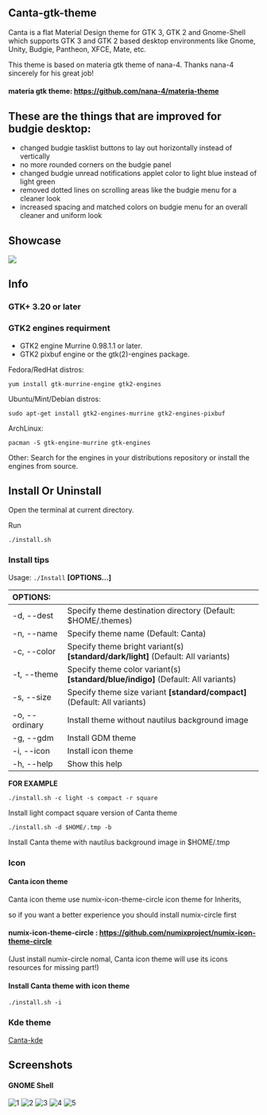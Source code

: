 ## Canta-gtk-theme

Canta is a flat Material Design theme for GTK 3, GTK 2 and Gnome-Shell which supports GTK 3 and GTK 2 based desktop environments like Gnome, Unity, Budgie, Pantheon, XFCE, Mate, etc.

This theme is based on materia gtk theme of nana-4. Thanks nana-4 sincerely for his great job!
#### materia gtk theme: https://github.com/nana-4/materia-theme

## These are the things that are improved for budgie desktop:

- changed budgie tasklist buttons to lay out horizontally instead of vertically
- no more rounded corners on the budgie panel
- changed budgie unread notifications applet color to light blue instead of light green
- removed dotted lines on scrolling areas like the budgie menu for a cleaner look
- increased spacing and matched colors on budgie menu for an overall cleaner and uniform look

## Showcase

![](https://github.com/tyroticuss/Canta-theme-budgie-improved/blob/master/gif/Canta%20theme%20budgie%20improved.gif)

## Info

### GTK+ 3.20 or later

### GTK2 engines requirment
- GTK2 engine Murrine 0.98.1.1 or later.
- GTK2 pixbuf engine or the gtk(2)-engines package.

Fedora/RedHat distros:

    yum install gtk-murrine-engine gtk2-engines

Ubuntu/Mint/Debian distros:

    sudo apt-get install gtk2-engines-murrine gtk2-engines-pixbuf

ArchLinux:

    pacman -S gtk-engine-murrine gtk-engines

Other:
Search for the engines in your distributions repository or install the engines from source.
## Install Or Uninstall

Open the terminal at current directory.

Run

    ./install.sh

### Install tips

Usage:  `./Install`  **[OPTIONS...]**

|  OPTIONS:           | |
|:--------------------|:-------------|
|-d, --dest           | Specify theme destination directory (Default: $HOME/.themes)|
|-n, --name           | Specify theme name (Default: Canta)|
|-c, --color          | Specify theme bright variant(s) **[standard/dark/light]** (Default: All variants)|
|-t, --theme          | Specify theme color variant(s) **[standard/blue/indigo]** (Default: All variants)|
|-s, --size           | Specify theme size variant **[standard/compact]** (Default: All variants)||
|-o, --ordinary       | Install theme without nautilus background image|
|-g, --gdm            | Install GDM theme|
|-i, --icon           | Install icon theme|
|-h, --help           | Show this help|

**FOR EXAMPLE**

    ./install.sh -c light -s compact -r square

Install light compact square version of Canta theme

    ./install.sh -d $HOME/.tmp -b

Install Canta theme with nautilus background image in $HOME/.tmp

### Icon
#### Canta icon theme
Canta icon theme use numix-icon-theme-circle icon theme for Inherits,

so if you want a better experience you should install numix-circle first

#### numix-icon-theme-circle : https://github.com/numixproject/numix-icon-theme-circle

(Just install numix-circle nomal, Canta icon theme will use its icons resources for missing part!)

#### Install Canta theme with icon theme

    ./install.sh -i

### Kde theme
[Canta-kde](https://github.com/vinceliuice/Canta-kde)

## Screenshots
#### GNOME Shell
![1](https://github.com/vinceliuice/Canta-theme/blob/images/screenshots/screenshot1.png?raw=true)
![2](https://github.com/vinceliuice/Canta-theme/blob/images/screenshots/screenshot2.jpeg?raw=true)
![3](https://github.com/vinceliuice/Canta-theme/blob/images/screenshots/screenshot3.jpeg?raw=true)
![4](https://github.com/vinceliuice/Canta-theme/blob/images/screenshots/screenshot4.jpeg?raw=true)
![5](https://github.com/vinceliuice/Canta-theme/blob/images/screenshots/screenshot5.jpeg?raw=true)
